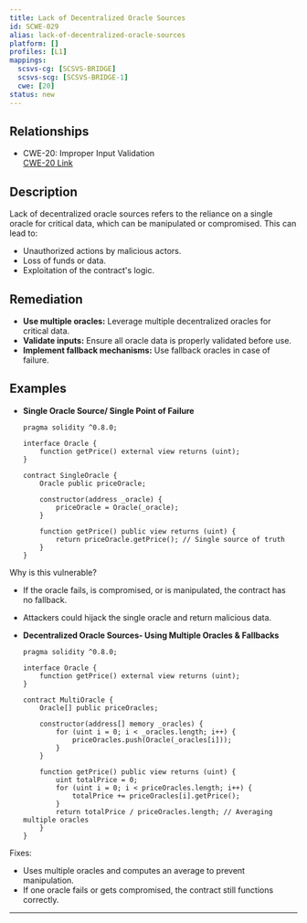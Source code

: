 ```yaml
---
title: Lack of Decentralized Oracle Sources
id: SCWE-029
alias: lack-of-decentralized-oracle-sources
platform: []
profiles: [L1]
mappings:
  scsvs-cg: [SCSVS-BRIDGE]
  scsvs-scg: [SCSVS-BRIDGE-1]
  cwe: [20]
status: new
---
```


## Relationships
- CWE-20: Improper Input Validation  
  [CWE-20 Link](https://cwe.mitre.org/data/definitions/20.html)

## Description  
Lack of decentralized oracle sources refers to the reliance on a single oracle for critical data, which can be manipulated or compromised. This can lead to:
- Unauthorized actions by malicious actors.
- Loss of funds or data.
- Exploitation of the contract's logic.

## Remediation
- **Use multiple oracles:** Leverage multiple decentralized oracles for critical data.
- **Validate inputs:** Ensure all oracle data is properly validated before use.
- **Implement fallback mechanisms:** Use fallback oracles in case of failure.

## Examples
- **Single Oracle Source/ Single Point of Failure**
    ```solidity
    pragma solidity ^0.8.0;

    interface Oracle {
        function getPrice() external view returns (uint);
    }

    contract SingleOracle {
        Oracle public priceOracle;

        constructor(address _oracle) {
            priceOracle = Oracle(_oracle);
        }

        function getPrice() public view returns (uint) {
            return priceOracle.getPrice(); // Single source of truth
        }
    }
    ```

Why is this vulnerable?
- If the oracle fails, is compromised, or is manipulated, the contract has no fallback.
- Attackers could hijack the single oracle and return malicious data.

- **Decentralized Oracle Sources- Using Multiple Oracles & Fallbacks**
    ```solidity
    pragma solidity ^0.8.0;

    interface Oracle {
        function getPrice() external view returns (uint);
    }

    contract MultiOracle {
        Oracle[] public priceOracles;

        constructor(address[] memory _oracles) {
            for (uint i = 0; i < _oracles.length; i++) {
                priceOracles.push(Oracle(_oracles[i]));
            }
        }

        function getPrice() public view returns (uint) {
            uint totalPrice = 0;
            for (uint i = 0; i < priceOracles.length; i++) {
                totalPrice += priceOracles[i].getPrice();
            }
            return totalPrice / priceOracles.length; // Averaging multiple oracles
        }
    }
    ```
Fixes:
- Uses multiple oracles and computes an average to prevent manipulation.
- If one oracle fails or gets compromised, the contract still functions correctly.

---